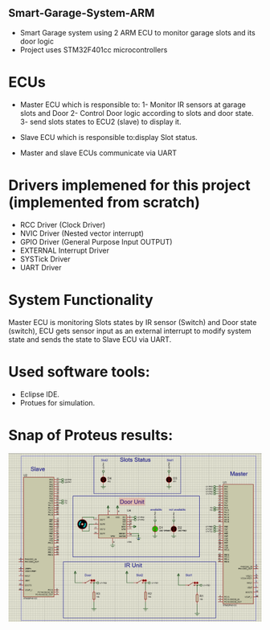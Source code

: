 ## Smart-Garage-System-ARM
* Smart Garage system using 2 ARM ECU to monitor garage slots and its door logic
* Project uses STM32F401cc microcontrollers

# ECUs
* Master ECU which is responsible to:
1- Monitor IR sensors at garage slots and Door
2- Control Door logic according to slots and door state.
3- send slots states to ECU2 (slave) to display it. 

* Slave ECU which is responsible to:display Slot status.

* Master and slave ECUs communicate via UART

# Drivers implemened for this project (implemented from scratch)
* RCC Driver (Clock Driver)
* NVIC Driver (Nested vector interrupt)
* GPIO Driver (General Purpose Input OUTPUT)
* EXTERNAL Interrupt Driver
* SYSTick Driver
* UART Driver


# System Functionality
 Master ECU is monitoring Slots states by IR sensor (Switch) and Door state (switch),
 ECU gets sensor input as an external interrupt to modify system state and sends the state to Slave ECU via UART.

# Used software tools:
* Eclipse IDE.
* Protues for  simulation.  

# Snap of Proteus results:
![simulation result](protues.png)

 
